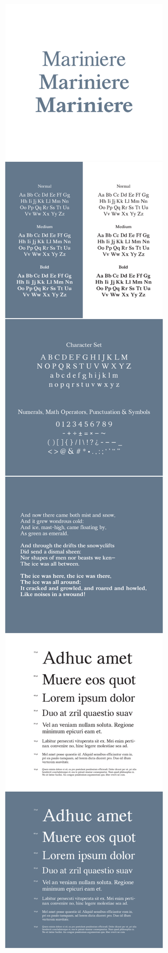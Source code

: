 <img src="img/mr/1.png"/>
<img src="img/mr/2.png"/>
<img src="img/mr/3.png"/>
<img src="img/mr/4.png"/>
<img src="img/mr/5.png"/>
<img src="img/mr/6.png"/>